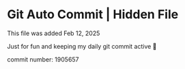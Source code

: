 # Git Auto Commit | Hidden File

This file was added Feb 12, 2025

Just for fun and keeping my daily git commit active 🤪

commit number: 1905657
